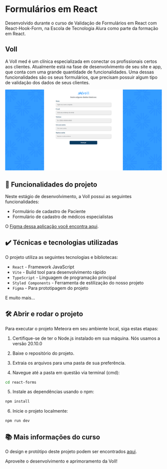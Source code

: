 # Formulários em React
Desenvolvido durante o curso de Validação de Formulários em React com React-Hook-Form, na Escola de Tecnologia Alura como parte da formação em React.

## Voll

A Voll med é um clínica especializada em conectar os profissionais certos aos clientes. Atualmente está na fase de desenvolvimento de seu site e app, que conta com uma grande quantidade de funcionalidades. Uma dessas funcionalidades são os seus formulários, que precisam possuir algum tipo de validação dos dados de seus clientes.

![Imagem da aplicação da Voll](voll.png)

## 🔨 Funcionalidades do projeto

Neste estágio de desenvolvimento, a Voll possui as seguintes funcionalidades:

- Formulário de cadastro de Paciente
- Formulário de cadastro de médicos especialistas

O [Figma dessa aplicação você encontra aqui](https://www.figma.com/file/hsW25fAq36IDzzIxBtpgCd/Voll.med-%7C-React-Hook-Forms?type=design&node-id=57-1388&mode=design).

## ✔️ Técnicas e tecnologias utilizadas

O projeto utiliza as seguintes tecnologias e bibliotecas:

- `React` - Framework JavaScript
- `Vite` - Build tool para desenvolvimento rápido
- `TypeScript` - Linguagem de programação principal
- `Styled Components` - Ferramenta de estilização do nosso projeto
- `Figma` - Para prototipagem do projeto

E muito mais...

## 🛠️ Abrir e rodar o projeto

Para executar o projeto Meteora em seu ambiente local, siga estas etapas:

1. Certifique-se de ter o Node.js instalado em sua máquina. Nós usamos a versão 20.10.0

2. Baixe o repositório do projeto.

3. Extraia os arquivos para uma pasta de sua preferência.

4. Navegue até a pasta em questão via terminal (cmd):

```bash
cd react-forms
```

5. Instale as dependências usando o npm:

```bash
npm install
```

6. Inicie o projeto localmente:

```bash
npm run dev
```

## 📚 Mais informações do curso

O design e protótipo deste projeto podem ser encontrados [aqui](https://www.figma.com/file/hsW25fAq36IDzzIxBtpgCd/Voll.med-%7C-React-Hook-Forms?type=design&node-id=57-1388&mode=design). 

Aproveite o desenvolvimento e aprimoramento da Voll!
